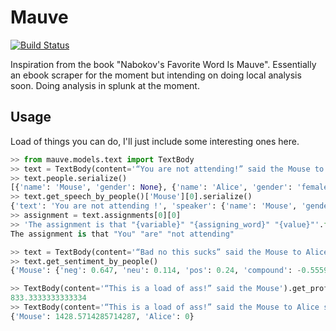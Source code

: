 # Mauve

[![Build Status](https://travis-ci.com/RobertLucey/mauve.svg?branch=master)](https://travis-ci.com/RobertLucey/mauve)

Inspiration from the book "Nabokov's Favorite Word Is Mauve".
Essentially an ebook scraper for the moment but intending on doing local analysis soon. Doing analysis in splunk at the moment.

## Usage

Load of things you can do, I'll just include some interesting ones here.

```python
>> from mauve.models.text import TextBody
>> text = TextBody(content='“You are not attending!” said the Mouse to Alice severely. “What are you thinking of?”')
>> text.people.serialize()
[{'name': 'Mouse', 'gender': None}, {'name': 'Alice', 'gender': 'female'}]
>> text.get_speech_by_people()['Mouse'][0].serialize()
{'text': 'You are not attending !', 'speaker': {'name': 'Mouse', 'gender': None}, 'inflection': 'said'}
>> assignment = text.assignments[0][0]
>> 'The assignment is that "{variable}" "{assigning_word}" "{value}"'.format(variable=assignment[0].text, assigning_word=assignment[1].text, value=assignment[2].text)
The assignment is that "You" "are" "not attending"

>> text = TextBody(content='“Bad no this sucks” said the Mouse to Alice. Alice replied, “Happy Love”')
>> text.get_sentiment_by_people()
{'Mouse': {'neg': 0.647, 'neu': 0.114, 'pos': 0.24, 'compound': -0.5559}, 'Alice': {'neg': 0.0, 'neu': 0.0, 'pos': 1.0, 'compound': 0.836}}

>> TextBody(content='“This is a load of ass!” said the Mouse').get_profanity_score()
833.3333333333334
>> TextBody(content='“This is a load of ass!” said the Mouse to Alice severely. “That\'s rude my dude” whispered Alice').get_profanity_by_people()
{'Mouse': 1428.5714285714287, 'Alice': 0}
```
